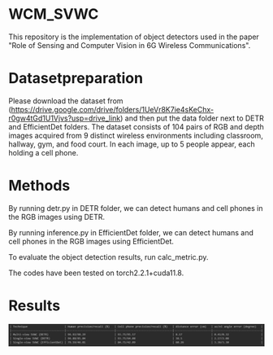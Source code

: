 # WCM_SVWC
This repository is the implementation of object detectors used in the paper "Role of Sensing and Computer Vision in 6G Wireless Communications". 

# Datasetpreparation
Please download the dataset from (https://drive.google.com/drive/folders/1UeVr8K7ie4sKeChx-r0gw4tGd1U1Vjvs?usp=drive_link) and then put the data folder next to DETR and EfficientDet folders.
The dataset consists of 104 pairs of RGB and depth images acquired from 9 distinct wireless environments including classroom, hallway, gym, and food court. 
In each image, up to 5 people appear, each holding a cell phone.

# Methods
By running detr.py in DETR folder, we can detect humans and cell phones in the RGB images using DETR.

By running inference.py in EfficientDet folder, we can detect humans and cell phones in the RGB images using EfficientDet.

To evaluate the object detection results, run calc_metric.py.

The codes have been tested on torch2.2.1+cuda11.8.

# Results
![screenshot](evaluation_result.PNG)
